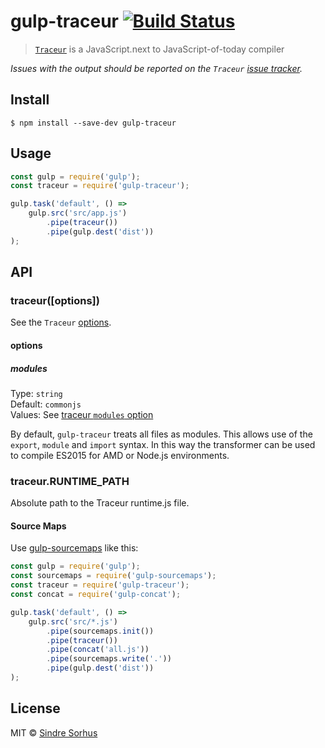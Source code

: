 # gulp-traceur [![Build Status](https://travis-ci.org/sindresorhus/gulp-traceur.svg?branch=master)](https://travis-ci.org/sindresorhus/gulp-traceur)

> [`Traceur`](https://github.com/google/traceur-compiler) is a JavaScript.next to JavaScript-of-today compiler

*Issues with the output should be reported on the `Traceur` [issue tracker](https://github.com/google/traceur-compiler/issues).*


## Install

```
$ npm install --save-dev gulp-traceur
```


## Usage

```js
const gulp = require('gulp');
const traceur = require('gulp-traceur');

gulp.task('default', () =>
	gulp.src('src/app.js')
		.pipe(traceur())
		.pipe(gulp.dest('dist'))
);
```


## API

### traceur([options])

See the `Traceur` [options](https://github.com/google/traceur-compiler/issues/584).

#### options

##### modules

Type: `string`<br>
Default: `commonjs`<br>
Values: See [traceur `modules` option](https://github.com/google/traceur-compiler/wiki/Options-for-Compiling#options-for-modules)

By default, `gulp-traceur` treats all files as modules. This allows use of the `export`, `module` and `import` syntax. In this way the transformer can be used to compile ES2015 for AMD or Node.js environments.

### traceur.RUNTIME_PATH

Absolute path to the Traceur runtime.js file.


#### Source Maps

Use [gulp-sourcemaps](https://github.com/floridoo/gulp-sourcemaps) like this:

```js
const gulp = require('gulp');
const sourcemaps = require('gulp-sourcemaps');
const traceur = require('gulp-traceur');
const concat = require('gulp-concat');

gulp.task('default', () =>
	gulp.src('src/*.js')
		.pipe(sourcemaps.init())
		.pipe(traceur())
		.pipe(concat('all.js'))
		.pipe(sourcemaps.write('.'))
		.pipe(gulp.dest('dist'))
);
```


## License

MIT © [Sindre Sorhus](https://sindresorhus.com)
